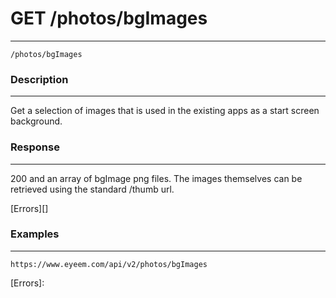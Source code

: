 # GET /photos/bgImages       
***
`/photos/bgImages`

### Description
***
Get a selection of images that is used in the existing apps as a start screen background.


### Response
***


200 and an array of bgImage png files. The images themselves can be retrieved using the standard /thumb url. 

[Errors][]

### Examples
***

`https://www.eyeem.com/api/v2/photos/bgImages`







[Errors]: 